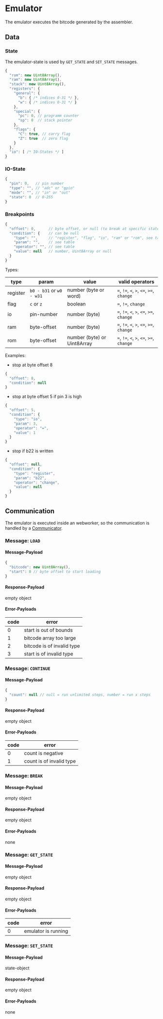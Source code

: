 # Emulator
The emulator executes the bitcode generated by the assembler.

## Data

### State
The emulator-state is used by `GET_STATE` and `SET_STATE` messages.
```javascript
{
  "rom": new Uint8Array(),
  "ram": new Uint8Array(),
  "stack": new Uint8Array(),
  "registers": {
    "general": {
      "b": { /* indices 0-31 */ },
      "w": { /* indices 0-31 */ }
    },
    "special": {
      "pc": 0, // programm counter
      "sp": 0  // stack pointer
    },
    "flags": {
      "C": true, // carry flag
      "Z": true  // zero flag
    }
  },
  "io": [ /* IO-States */ ]
}
```

### IO-State
```javascript
{
  "pin": 0,   // pin number
  "type": "", // "adc" or "gpio"
  "mode": "", // "in" or "out"
  "state": 0  // 0-255
}
```

### Breakpoints
```javascript
{
  "offset": 0,      // byte offset, or null (to break at specific statements)
  "condition": {    // can be null
    "type": "",     // "register", "flag", "io", "ram" or "rom", see table
    "param": "",    // see table
    "operator": "", // see table
    "value": null   // number, Uint8Array or null
  }
}
```

Types:

| type      | param                    | value                       | valid operators                           |
| --------- | ------------------------ | --------------------------- | ----------------------------------------- |
| register  | `b0 - b31` or `w0 - w31` | number (byte or word)       | `=`, `!=`, `<`, `>`, `<=`, `>=`, `change` |
| flag      | `c` or `z`               | boolean                     | `=`, `!=`, `change`                       |
| io        | pin-number               | number (byte)               | `=`, `!=`, `<`, `>`, `<=`, `>=`, `change` |
| ram       | byte-offset              | number (byte)               | `=`, `!=`, `<`, `>`, `<=`, `>=`, `change` |
| rom       | byte-offset              | number (byte) or Uint8Array | `=`, `!=`, `<`, `>`, `<=`, `>=`, `change` |

Examples:

* stop at byte offset 8

```javascript
{
  "offset": 8,
  "condition": null
}
```

* stop at byte offset 5 if pin 3 is high

```javascript
{
  "offset": 5,
  "condition": {
    "type": "io",
    "param": 3,
    "operator": "=",
    "value": 1
  }
}
```

* stop if b22 is written

```javascript
{
  "offset": null,
  "condition": {
    "type": "register",
    "param": "b22",
    "operator": "change",
    "value": null
  }
}
```

## Communication
The emulator is executed inside an webworker, so the communication is handled by a [Communicator](../communicator.md).

### Message: `LOAD`
#### Message-Payload
```javascript
{
  "bitcode": new Uint8Array(),
  "start": 0 // byte offset to start loading
}
```

#### Response-Payload
empty object

#### Error-Payloads
| code | error                      |
| ---- | -------------------------- |
| 0    | start is out of bounds     |
| 1    | bitcode array too large    |
| 2    | bitcode is of invalid type |
| 3    | start is of invalid type   |

### Message: `CONTINUE`
#### Message-Payload
```javascript
{
  "count": null // null = run unlimited steps, number = run x steps
}
```

#### Response-Payload
empty object

#### Error-Payloads
| code | error                    |
| ---- | ------------------------ |
| 0    | count is negative        |
| 1    | count is of invalid type |

### Message: `BREAK`
#### Message-Payload
empty object

#### Response-Payload
empty object

#### Error-Payloads
none

### Message: `GET_STATE`
#### Message-Payload
empty object

#### Response-Payload
empty object

#### Error-Payloads
| code | error               |
| ---- | ------------------- |
| 0    | emulator is running |

### Message: `SET_STATE`
#### Message-Payload
state-object

#### Response-Payload
empty object

#### Error-Payloads
none
